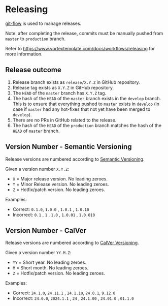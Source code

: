 # Releasing

[git-flow](https://danielkummer.github.io/git-flow-cheatsheet/) is used to
manage releases.

Note: after completing the release, commits must be manually pushed
from `master` to `production` branch.

Refer to https://www.vortextemplate.com/docs/workflows/releasing for more information.

## Release outcome

1. Release branch exists as `release/X.Y.Z` in GitHub repository.
2. Release tag exists as `X.Y.Z` in GitHub repository.
3. The `HEAD` of the `master` branch has `X.Y.Z` tag.
4. The hash of the `HEAD` of the `master` branch exists in the `develop` branch.
   This is to ensure that everything pushed to `master` exists in `develop` (in
   case if `master` had any hot-fixes that not yet have been merged
   to `develop`).
5. There are no PRs in GitHub related to the release.
6. The hash of the `HEAD` of the `production` branch matches the hash of
   the `HEAD` of `master` branch.

## Version Number - Semantic Versioning

Release versions are numbered according to [Semantic Versioning](https://semver.org/).

Given a version number `X.Y.Z`:

* `X` = Major release version. No leading zeroes.
* `Y` = Minor Release version. No leading zeroes.
* `Z` = Hotfix/patch version. No leading zeroes.

Examples:

* Correct: `0.1.0`, `1.0.0` , `1.0.1` , `1.0.10`
* Incorrect: `0.1` , `1` , `1.0` , `1.0.01` , `1.0.010`

## Version Number - CalVer

Release versions are numbered according to [CalVer Versioning](https://calver.org/).

Given a version number `YY.M.Z`:

* `YY` = Short year. No leading zeroes.
* `M` = Short month. No leading zeroes.
* `Z` = Hotfix/patch version. No leading zeroes.

Examples:

* Correct: `24.1.0`, `24.11.1` , `24.1.10`, `24.0.1`, `9.12.0`
* Incorrect: `24.0.0`, `2024.1.1` , `24` , `24.1.00` , `24.01.0` , `01.1.0`
